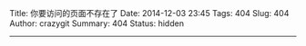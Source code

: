 Title: 你要访问的页面不存在了
Date: 2014-12-03 23:45
Tags: 404
Slug: 404
Author: crazygit
Summary: 404
Status: hidden

<hr>

<script type="text/javascript" src="http://www.qq.com/404/search_children.js" charset="utf-8"></script>
